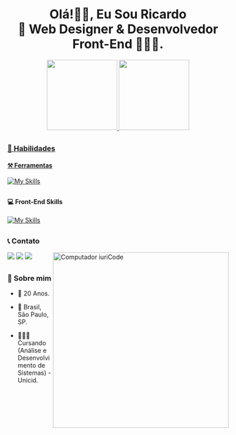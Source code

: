 <h1 align="center">Olá!✌🏻, Eu Sou Ricardo <br> 🎨 Web Designer & Desenvolvedor Front-End 🧑🏻‍💻.</h1>
<div align="center">
  <a href="https://github.com/ricardocamarinha">
    <img height="160em" src="https://github-readme-stats.vercel.app/api/top-langs/?username=ricardocamarinha&layout=compact&langs_count=7&theme=tokyonight"/>
  <img height="160em" src="https://github-readme-stats.vercel.app/api?username=ricardocamarinha&show_icons=true&theme=tokyonight&include_all_commits=true&count_private=true"/>
</div>

##

  ### 🎯 Habilidades
  
  #### ⚒️ Ferramentas
[![My Skills](https://skillicons.dev/icons?i=git,figma,photoshop,premiere,vscode&theme=dark)](https://skillicons.dev)
##
  #### 💻 Front-End Skills
[![My Skills](https://skillicons.dev/icons?i=html,css,js,react,ts,redux,sass&theme=dark)](https://skillicons.dev)
##
 
   ### 📞 Contato

 <img src="https://raw.githubusercontent.com/MicaelliMedeiros/micaellimedeiros/master/image/computer-illustration.png" min-width="400px" max-width="400px" width="400px" align="right" alt="Computador iuriCode">
<div>
  <a href="https://api.whatsapp.com/send/?phone=5511977502241&text&type=phone_number&app_absent=0" target="_blank"><img src="https://img.shields.io/badge/-Whatsapp-%darkgreen?style=for-the-badge&logo=whatsapp&logoColor=white" target="_blank"></a>
  <a href="https://www.linkedin.com/in/riicardocamarinha" target="_blank"><img src="https://img.shields.io/badge/-LinkedIn-%230077B5?style=for-the-badge&logo=linkedin&logoColor=white" target="_blank"></a> 
  <a href = "mailto:ricardocamarinhadev@gmail.com"><img src="https://img.shields.io/badge/Gmail-D14836?style=for-the-badge&logo=gmail&logoColor=white" target="_blank"></a>
</div>

##

  ### 📜 Sobre mim
  
- 🍁 20 Anos.
  
- 📍 Brasil, São Paulo, SP.
  
- 👨🏻‍🎓 Cursando (Análise e Desenvolvimento de Sistemas) - Unicid.
  
##
